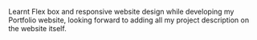Learnt Flex box and responsive website design while developing my Portfolio website, looking forward to adding all my project description on the website itself.
